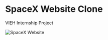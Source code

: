 # SpaceX Website Clone

VIEH Internship Project

![SpaceX Website](https://thumbs2.imgbox.com/37/ca/YwjR7vNN_t.jpg)
